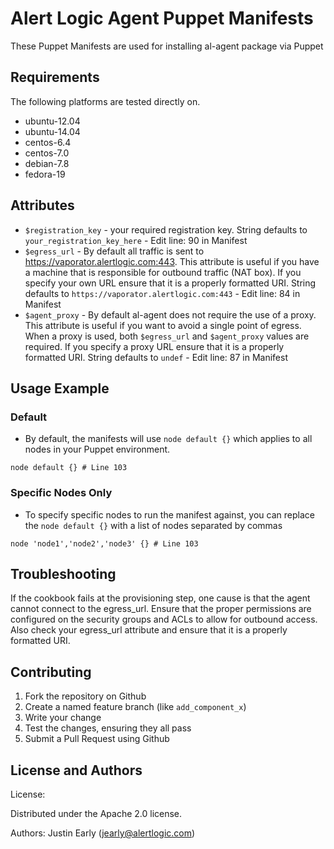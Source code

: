 Alert Logic Agent Puppet Manifests
=================
These Puppet Manifests are used for installing al-agent package via Puppet


Requirements
------------
The following platforms are tested directly on.

- ubuntu-12.04
- ubuntu-14.04
- centos-6.4
- centos-7.0
- debian-7.8
- fedora-19

Attributes
----------

* `$registration_key` - your required registration key. String defaults to `your_registration_key_here` - Edit line: 90 in Manifest
* `$egress_url` - By default all traffic is sent to https://vaporator.alertlogic.com:443.  This attribute is useful if you have a machine that is responsible for outbound traffic (NAT box).  If you specify your own URL ensure that it is a properly formatted URI.  String defaults to `https://vaporator.alertlogic.com:443` - Edit line: 84 in Manifest
* `$agent_proxy` - By default al-agent does not require the use of a proxy.  This attribute is useful if you want to avoid a single point of egress.  When a proxy is used, both `$egress_url` and `$agent_proxy` values are required.  If you specify a proxy URL ensure that it is a properly formatted URI.  String defaults to `undef` - Edit line: 87 in Manifest

Usage Example
-------------
### Default
* By default, the manifests will use `node default {}` which applies to all nodes in your Puppet environment.
```
node default {} # Line 103
```

### Specific Nodes Only
* To specify specific nodes to run the manifest against, you can replace the `node default {}` with a list of nodes separated by commas
```
node 'node1','node2','node3' {} # Line 103
```

Troubleshooting
---------------

If the cookbook fails at the provisioning step, one cause is that the agent cannot connect to the egress_url.  Ensure that the proper permissions are configured on the security groups and ACLs to allow for outbound access.  Also check your egress_url attribute and ensure that it is a properly formatted URI.

Contributing
------------

1. Fork the repository on Github
2. Create a named feature branch (like `add_component_x`)
3. Write your change
5. Test the changes, ensuring they all pass
6. Submit a Pull Request using Github

License and Authors
-------------------
License:

Distributed under the Apache 2.0 license.

Authors: Justin Early (jearly@alertlogic.com)